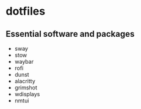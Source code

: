 # dotfiles

## Essential software and packages
- sway
- stow
- waybar
- rofi
- dunst
- alacritty
- grimshot
- wdisplays
- nmtui
